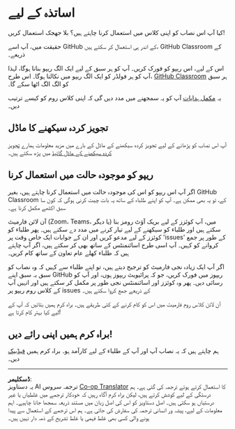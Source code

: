 <!--
CO_OP_TRANSLATOR_METADATA:
{
  "original_hash": "9fd36f5dc734203ee28b6cf2573e5eab",
  "translation_date": "2025-08-26T21:23:35+00:00",
  "source_file": "for-teachers.md",
  "language_code": "ur"
}
-->
# اساتذہ کے لیے

کیا آپ اس نصاب کو اپنی کلاس میں استعمال کرنا چاہتے ہیں؟ بلا جھجک استعمال کریں!

حقیقت میں، آپ اسے GitHub کے اندر ہی استعمال کر سکتے ہیں، GitHub Classroom کے ذریعے۔

اس کے لیے، اس ریپو کو فورک کریں۔ آپ کو ہر سبق کے لیے ایک الگ ریپو بنانا ہوگا، لہذا آپ کو ہر فولڈر کو ایک الگ ریپو میں نکالنا ہوگا۔ اس طرح، [GitHub Classroom](https://classroom.github.com/classrooms) ہر سبق کو الگ الگ اٹھا سکے گا۔

یہ [مکمل ہدایات](https://github.blog/2020-03-18-set-up-your-digital-classroom-with-github-classroom/) آپ کو یہ سمجھنے میں مدد دیں گی کہ اپنی کلاس روم کو کیسے ترتیب دیں۔

## تجویز کردہ سیکھنے کا ماڈل

آپ اس نصاب کو پڑھانے کے لیے تجویز کردہ سیکھنے کے ماڈل کے بارے میں مزید معلومات ہمارے [تجویز کردہ سیکھنے کے ماڈل گائیڈ](recommended-learning-model.md) میں پڑھ سکتے ہیں۔

## ریپو کو موجودہ حالت میں استعمال کرنا

اگر آپ اس ریپو کو اس کی موجودہ حالت میں استعمال کرنا چاہتے ہیں، بغیر GitHub Classroom کے، تو یہ بھی ممکن ہے۔ آپ کو اپنے طلباء کے ساتھ یہ بات چیت کرنی ہوگی کہ کون سا سبق اکٹھے مکمل کرنا ہے۔

آن لائن فارمیٹ (Zoom، Teams، یا دیگر) میں، آپ کوئزز کے لیے بریک آؤٹ رومز بنا سکتے ہیں اور طلباء کو سیکھنے کے لیے تیار کرنے میں مدد دے سکتے ہیں۔ پھر طلباء کو کوئزز کے لیے مدعو کریں اور ان کے جوابات ایک خاص وقت پر 'issues' کے طور پر جمع کروانے کو کہیں۔ آپ اسی طرح اسائنمنٹس کے ساتھ بھی کر سکتے ہیں، اگر آپ چاہتے ہیں کہ طلباء کھلے عام تعاون کے ساتھ کام کریں۔

اگر آپ ایک زیادہ نجی فارمیٹ کو ترجیح دیتے ہیں، تو اپنے طلباء سے کہیں کہ وہ نصاب کو سبق بہ سبق اپنے GitHub ریپوز میں فورک کریں، جو کہ پرائیویٹ ریپوز ہوں، اور آپ کو رسائی دیں۔ پھر وہ کوئزز اور اسائنمنٹس نجی طور پر مکمل کر سکتے ہیں اور انہیں آپ کے کلاس روم ریپو پر issues کے ذریعے جمع کروا سکتے ہیں۔

آن لائن کلاس روم فارمیٹ میں اس کو کام کرنے کے کئی طریقے ہیں۔ براہ کرم ہمیں بتائیں کہ آپ کے لیے کیا بہتر کام کرتا ہے!

## براہ کرم ہمیں اپنی رائے دیں!

ہم چاہتے ہیں کہ یہ نصاب آپ اور آپ کے طلباء کے لیے کارآمد ہو۔ براہ کرم ہمیں [فیڈبیک](https://forms.microsoft.com/Pages/ResponsePage.aspx?id=v4j5cvGGr0GRqy180BHbR2humCsRZhxNuI79cm6n0hRUQzRVVU9VVlU5UlFLWTRLWlkyQUxORTg5WS4u) دیں۔

---

**ڈسکلیمر**:  
یہ دستاویز AI ترجمہ سروس [Co-op Translator](https://github.com/Azure/co-op-translator) کا استعمال کرتے ہوئے ترجمہ کی گئی ہے۔ ہم درستگی کے لیے کوشش کرتے ہیں، لیکن براہ کرم آگاہ رہیں کہ خودکار ترجمے میں غلطیاں یا غیر درستیاں ہو سکتی ہیں۔ اصل دستاویز کو اس کی اصل زبان میں مستند ذریعہ سمجھا جانا چاہیے۔ اہم معلومات کے لیے، پیشہ ور انسانی ترجمہ کی سفارش کی جاتی ہے۔ ہم اس ترجمے کے استعمال سے پیدا ہونے والی کسی بھی غلط فہمی یا غلط تشریح کے ذمہ دار نہیں ہیں۔